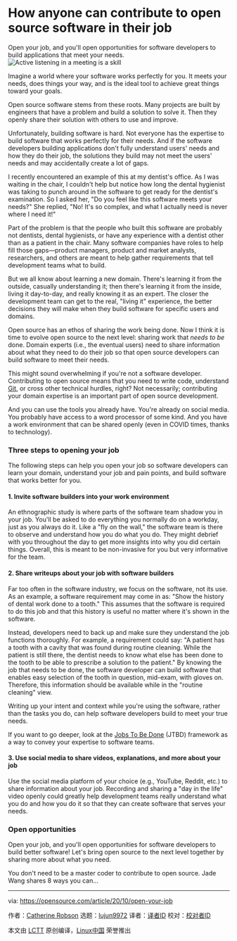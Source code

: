 [#]: collector: (lujun9972)
[#]: translator: ( )
[#]: reviewer: ( )
[#]: publisher: ( )
[#]: url: ( )
[#]: subject: (How anyone can contribute to open source software in their job)
[#]: via: (https://opensource.com/article/20/10/open-your-job)
[#]: author: (Catherine Robson https://opensource.com/users/crobson)

How anyone can contribute to open source software in their job
======
Open your job, and you'll open opportunities for software developers to
build applications that meet your needs.
![Active listening in a meeting is a skill][1]

Imagine a world where your software works perfectly for you. It meets your needs, does things your way, and is the ideal tool to achieve great things toward your goals.

Open source software stems from these roots. Many projects are built by engineers that have a problem and build a solution to solve it. Then they openly share their solution with others to use and improve.

Unfortunately, building software is hard. Not everyone has the expertise to build software that works perfectly for their needs. And if the software developers building applications don't fully understand users' needs and how they do their job, the solutions they build may not meet the users' needs and may accidentally create a lot of gaps.

I recently encountered an example of this at my dentist's office. As I was waiting in the chair, I couldn't help but notice how long the dental hygienist was taking to punch around in the software to get ready for the dentist's examination. So I asked her, "Do you feel like this software meets your needs?" She replied, "No! It's so complex, and what I actually need is never where I need it!"

Part of the problem is that the people who built this software are probably not dentists, dental hygienists, or have any experience with a dentist other than as a patient in the chair. Many software companies have roles to help fill those gaps—product managers, product and market analysts, researchers, and others are meant to help gather requirements that tell development teams what to build.

But we all know about learning a new domain. There's learning it from the outside, casually understanding it; then there's learning it from the inside, living it day-to-day, and really knowing it as an expert. The closer the development team can get to the real, "living it" experience, the better decisions they will make when they build software for specific users and domains.

Open source has an ethos of sharing the work being done. Now I think it is time to evolve open source to the next level: sharing work that _needs to be_ done. Domain experts (i.e., the eventual users) need to share information about what they need to do their job so that open source developers can build software to meet their needs.

This might sound overwhelming if you're not a software developer. Contributing to open source means that you need to write code, understand [Git][2], or cross other technical hurdles, right? Not necessarily; contributing your domain expertise is an important part of open source development.

And you can use the tools you already have. You're already on social media. You probably have access to a word processor of some kind. And you have a work environment that can be shared openly (even in COVID times, thanks to technology).

### Three steps to opening your job

The following steps can help you open your job so software developers can learn your domain, understand your job and pain points, and build software that works better for you.

#### 1\. Invite software builders into your work environment

An ethnographic study is where parts of the software team shadow you in your job. You'll be asked to do everything you normally do on a workday, just as you always do it. Like a "fly on the wall," the software team is there to observe and understand how you do what you do. They might debrief with you throughout the day to get more insights into why you did certain things. Overall, this is meant to be non-invasive for you but very informative for the team.

#### 2\. Share writeups about your job with software builders

Far too often in the software industry, we focus on the software, not its use. As an example, a software requirement may come in as: "Show the history of dental work done to a tooth." This assumes that the software is required to do this job and that this history is useful no matter where it's shown in the software.

Instead, developers need to back up and make sure they understand the job functions thoroughly. For example, a requirement could say: "A patient has a tooth with a cavity that was found during routine cleaning. While the patient is still there, the dentist needs to know what else has been done to the tooth to be able to prescribe a solution to the patient." By knowing the job that needs to be done, the software developer can build software that enables easy selection of the tooth in question, mid-exam, with gloves on. Therefore, this information should be available while in the "routine cleaning" view.

Writing up your intent and context while you're using the software, rather than the tasks you do, can help software developers build to meet your true needs.

If you want to go deeper, look at the [Jobs To Be Done][3] (JTBD) framework as a way to convey your expertise to software teams.

#### 3\. Use social media to share videos, explanations, and more about your job

Use the social media platform of your choice (e.g., YouTube, Reddit, etc.) to share information about your job. Recording and sharing a "day in the life" video openly could greatly help development teams really understand what you do and how you do it so that they can create software that serves your needs.

### Open opportunities

Open your job, and you'll open opportunities for software developers to build better software! Let's bring open source to the next level together by sharing more about what you need.

You don't need to be a master coder to contribute to open source. Jade Wang shares 8 ways you can...

--------------------------------------------------------------------------------

via: https://opensource.com/article/20/10/open-your-job

作者：[Catherine Robson][a]
选题：[lujun9972][b]
译者：[译者ID](https://github.com/译者ID)
校对：[校对者ID](https://github.com/校对者ID)

本文由 [LCTT](https://github.com/LCTT/TranslateProject) 原创编译，[Linux中国](https://linux.cn/) 荣誉推出

[a]: https://opensource.com/users/crobson
[b]: https://github.com/lujun9972
[1]: https://opensource.com/sites/default/files/styles/image-full-size/public/lead-images/team-discussion-mac-laptop-stickers.png?itok=AThobsFH (Active listening in a meeting is a skill)
[2]: https://opensource.com/resources/what-is-git
[3]: https://www.google.com/books/edition/The_Jobs_To_Be_Done_Playbook/1vHRDwAAQBAJ?hl=en&gbpv=1&printsec=frontcover
